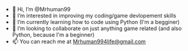 - 👋 Hi, I’m @Mrhuman99
- 👀 I’m interested in improving my coding/game devlopement skills
- 🌱 I’m currently learning how to code using Python (I'm a begginer)
- 💞️ I’m looking to collaborate on just anything game related (and also Python, because I'm a beginner)
- 📫 You can reach me at Mrhuman994life@gmail.com

<!---
Mrhuman99/Mrhuman99 is a ✨ special ✨ repository because its `README.md` (this file) appears on your GitHub profile.
You can click the Preview link to take a look at your changes.
--->
